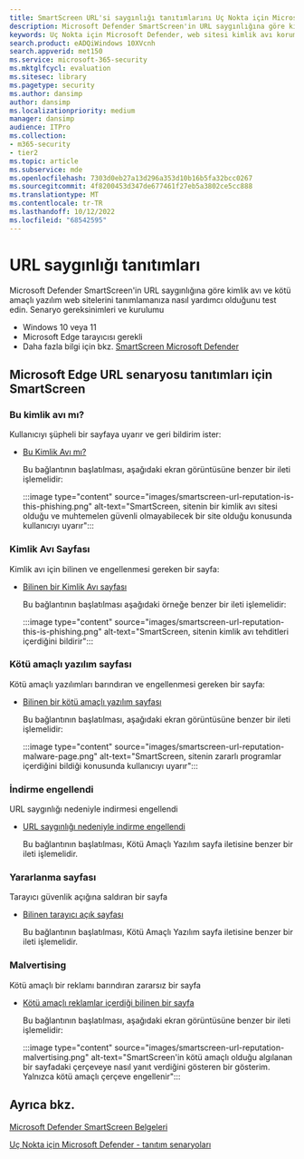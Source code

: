 ```yaml
---
title: SmartScreen URL'si saygınlığı tanıtımlarını Uç Nokta için Microsoft Defender
description: Microsoft Defender SmartScreen'in URL saygınlığına göre kimlik avı ve kötü amaçlı yazılım web sitelerini nasıl tanımladığı gösterilir.
keywords: Uç Nokta için Microsoft Defender, web sitesi kimlik avı koruması, web sitesi kötü amaçlı yazılım koruması, URL saygınlığı, tanıtım,
search.product: eADQiWindows 10XVcnh
search.appverid: met150
ms.service: microsoft-365-security
ms.mktglfcycl: evaluation
ms.sitesec: library
ms.pagetype: security
ms.author: dansimp
author: dansimp
ms.localizationpriority: medium
manager: dansimp
audience: ITPro
ms.collection:
- m365-security
- tier2
ms.topic: article
ms.subservice: mde
ms.openlocfilehash: 7303d0eb27a13d296a353d10b16b5fa32bcc0267
ms.sourcegitcommit: 4f8200453d347de677461f27eb5a3802ce5cc888
ms.translationtype: MT
ms.contentlocale: tr-TR
ms.lasthandoff: 10/12/2022
ms.locfileid: "68542595"
---
```

<!--- v-jweston resumes authorship and ms.authorship appx April-May 2023 ---> 

# <a name="url-reputation-demonstrations"></a>URL saygınlığı tanıtımları

Microsoft Defender SmartScreen'in URL saygınlığına göre kimlik avı ve kötü amaçlı yazılım web sitelerini tanımlamanıza nasıl yardımcı olduğunu test edin.
Senaryo gereksinimleri ve kurulumu

- Windows 10 veya 11
- Microsoft Edge tarayıcısı gerekli
- Daha fazla bilgi için bkz. [SmartScreen Microsoft Defender](/windows/security/threat-protection/microsoft-defender-smartscreen/microsoft-defender-smartscreen-overview)

## <a name="smartscreen-for-microsoft-edge-url-scenario-demonstrations"></a>Microsoft Edge URL senaryosu tanıtımları için SmartScreen

### <a name="is-this-phishing"></a>Bu kimlik avı mı?

Kullanıcıyı şüpheli bir sayfaya uyarır ve geri bildirim ister:

- [Bu Kimlik Avı mı?](https://demo.smartscreen.msft.net/other/areyousure.html)

  Bu bağlantının başlatılması, aşağıdaki ekran görüntüsüne benzer bir ileti işlemelidir:

  :::image type="content" source="images/smartscreen-url-reputation-is-this-phishing.png" alt-text="SmartScreen, sitenin bir kimlik avı sitesi olduğu ve muhtemelen güvenli olmayabilecek bir site olduğu konusunda kullanıcıyı uyarır":::

### <a name="phishing-page"></a>Kimlik Avı Sayfası

Kimlik avı için bilinen ve engellenmesi gereken bir sayfa:

- [Bilinen bir Kimlik Avı sayfası](https://demo.smartscreen.msft.net/phishingdemo.html)

  Bu bağlantının başlatılması aşağıdaki örneğe benzer bir ileti işlemelidir:

  :::image type="content" source="images/smartscreen-url-reputation-this-is-phishing.png" alt-text="SmartScreen, sitenin kimlik avı tehditleri içerdiğini bildirir":::

### <a name="malware-page"></a>Kötü amaçlı yazılım sayfası

Kötü amaçlı yazılımları barındıran ve engellenmesi gereken bir sayfa:

- [Bilinen bir kötü amaçlı yazılım sayfası](https://demo.smartscreen.msft.net/other/malware.html)

  Bu bağlantının başlatılması, aşağıdaki ekran görüntüsüne benzer bir ileti işlemelidir:

  :::image type="content" source="images/smartscreen-url-reputation-malware-page.png" alt-text="SmartScreen, sitenin zararlı programlar içerdiğini bildiği konusunda kullanıcıyı uyarır":::

### <a name="blocked-download"></a>İndirme engellendi

URL saygınlığı nedeniyle indirmesi engellendi

- [URL saygınlığı nedeniyle indirme engellendi](https://demo.smartscreen.msft.net/download/malwaredemo/freevideo.exe)

  Bu bağlantının başlatılması, Kötü Amaçlı Yazılım sayfa iletisine benzer bir ileti işlemelidir.

### <a name="exploit-page"></a>Yararlanma sayfası

Tarayıcı güvenlik açığına saldıran bir sayfa

- [Bilinen tarayıcı açık sayfası](https://demo.smartscreen.msft.net/other/exploit.html)

  Bu bağlantının başlatılması, Kötü Amaçlı Yazılım sayfa iletisine benzer bir ileti işlemelidir.

### <a name="malvertising"></a>Malvertising

Kötü amaçlı bir reklamı barındıran zararsız bir sayfa

- [Kötü amaçlı reklamlar içerdiği bilinen bir sayfa](https://demo.smartscreen.msft.net/other/exploit_frame.html)

  Bu bağlantının başlatılması, aşağıdaki ekran görüntüsüne benzer bir ileti işlemelidir:

  :::image type="content" source="images/smartscreen-url-reputation-malvertising.png" alt-text="SmartScreen'in kötü amaçlı olduğu algılanan bir sayfadaki çerçeveye nasıl yanıt verdiğini gösteren bir gösterim. Yalnızca kötü amaçlı çerçeve engellenir":::

## <a name="see-also"></a>Ayrıca bkz.

[Microsoft Defender SmartScreen Belgeleri](/windows/security/threat-protection/microsoft-defender-smartscreen/microsoft-defender-smartscreen-overview)

[Uç Nokta için Microsoft Defender - tanıtım senaryoları](defender-endpoint-demonstrations.md)
